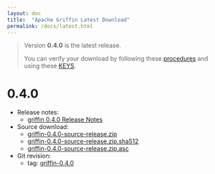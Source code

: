 ```yaml
---
layout: doc
title:  "Apache Griffin Latest Download" 
permalink: /docs/latest.html
---
```


> Version **0.4.0** is the latest release.
>
> You can verify your download by following these [procedures](https://www.apache.org/info/verification.html) and using these [KEYS](https://dist.apache.org/repos/dist/release/griffin/KEYS).

# 0.4.0
* Release notes:
	* [griffin 0.4.0 Release Notes](https://dist.apache.org/repos/dist/release/griffin/0.4.0/CHANGES.txt)
* Source download:
	* [griffin-0.4.0-source-release.zip](https://dist.apache.org/repos/dist/release/griffin/0.4.0/griffin-0.4.0-source-release.zip)
	* [griffin-0.4.0-source-release.zip.sha512](https://dist.apache.org/repos/dist/release/griffin/0.4.0/griffin-0.4.0-source-release.zip.sha512)
	* [griffin-0.4.0-source-release.zip.asc](https://dist.apache.org/repos/dist/release/griffin/0.4.0/griffin-0.4.0-source-release.zip.asc)
* Git revision: 
	* tag: [griffin-0.4.0](https://gitbox.apache.org/repos/asf?p=griffin.git;a=tag;h=refs/tags/griffin-0.4.0)


